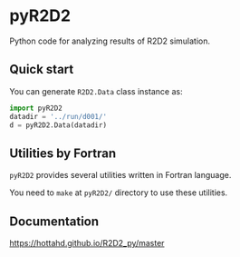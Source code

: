 # pyR2D2
Python code for analyzing results of R2D2 simulation.

## Quick start
You can generate `R2D2.Data` class instance as:

```python
import pyR2D2
datadir = '../run/d001/'
d = pyR2D2.Data(datadir)
```

## Utilities by Fortran

`pyR2D2` provides several utilities written in Fortran language.

You need to `make` at `pyR2D2/` directory to use these utilities.

## Documentation

https://hottahd.github.io/R2D2_py/master
